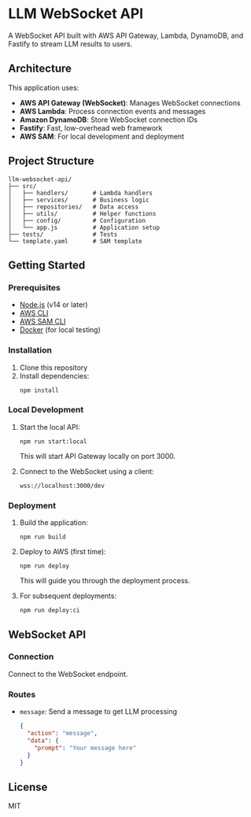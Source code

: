 # LLM WebSocket API

A WebSocket API built with AWS API Gateway, Lambda, DynamoDB, and Fastify to stream LLM results to users.

## Architecture

This application uses:
- **AWS API Gateway (WebSocket)**: Manages WebSocket connections
- **AWS Lambda**: Process connection events and messages
- **Amazon DynamoDB**: Store WebSocket connection IDs
- **Fastify**: Fast, low-overhead web framework
- **AWS SAM**: For local development and deployment

## Project Structure

```
llm-websocket-api/
├── src/
│   ├── handlers/       # Lambda handlers
│   ├── services/       # Business logic
│   ├── repositories/   # Data access
│   ├── utils/          # Helper functions
│   ├── config/         # Configuration
│   └── app.js          # Application setup
├── tests/              # Tests
└── template.yaml       # SAM template
```

## Getting Started

### Prerequisites

- [Node.js](https://nodejs.org/) (v14 or later)
- [AWS CLI](https://aws.amazon.com/cli/)
- [AWS SAM CLI](https://docs.aws.amazon.com/serverless-application-model/latest/developerguide/serverless-sam-cli-install.html)
- [Docker](https://www.docker.com/) (for local testing)

### Installation

1. Clone this repository
2. Install dependencies:
   ```
   npm install
   ```

### Local Development

1. Start the local API:
   ```
   npm run start:local
   ```
   This will start API Gateway locally on port 3000.

2. Connect to the WebSocket using a client:
   ```
   wss://localhost:3000/dev
   ```

### Deployment

1. Build the application:
   ```
   npm run build
   ```

2. Deploy to AWS (first time):
   ```
   npm run deploy
   ```
   This will guide you through the deployment process.

3. For subsequent deployments:
   ```
   npm run deploy:ci
   ```

## WebSocket API

### Connection

Connect to the WebSocket endpoint.

### Routes

- `message`: Send a message to get LLM processing
  ```json
  {
    "action": "message",
    "data": {
      "prompt": "Your message here"
    }
  }
  ```

## License

MIT